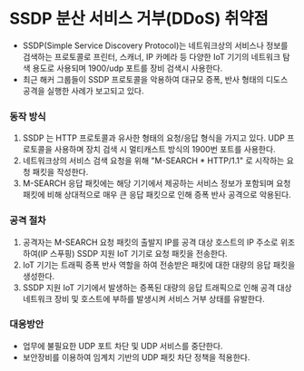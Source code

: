 # SSDP 분산 서비스 거부(DDoS) 취약점
*  SSDP(Simple Service Discovery Protocol)는 네트워크상의 서비스나 정보를 검색하는 프로토콜로 프린터, 스캐너, IP 카메라 등 다양한 IoT 기기의 네트워크 탐색 용도로 사용되며 1900/udp 포트를 장비 검색시 사용한다. 
*  최근 해커 그룹들이 SSDP 프로토콜을 악용하여 대규모 증폭, 반사 형태의 디도스 공격을  실행한 사례가 보고되고 있다.

### 동작 방식
1. SSDP 는 HTTP 프로토콜과 유사한 형태의 요청/응답 형식을 가지고 있다. UDP 프로토콜을 사용하며 장치 검색 시 멀티캐스트 방식의 1900번 포트를 사용한다. 
2. 네트워크상의 서비스 검색 요청을 위해  "M-SEARCH * HTTP/1.1" 로 시작하는 요청 패킷을 작성한다. 
3. M-SEARCH 응답 패킷에는 해당 기기에서 제공하는 서비스 정보가 포함되며 요청 패킷에 비해 상대적으로 매우 큰 응답 패킷으로 인해 증폭 반사 공격으로 악용된다. 

### 공격 절차
1. 공격자는 M-SEARCH 요청 패킷의 출발지 IP를 공격 대상 호스트의 IP 주소로 위조하여(IP 스푸핑) SSDP 지원 IoT 기기로 요청 패킷을 전송한다. 
2. IoT 기기는 트래픽 증폭 반사 역할을 하여 전송받은 패킷에 대한 대량의 응답 패킷을 생성한다. 
3. SSDP 지원 IoT 기기에서 발생하는 증폭된 대량의 응답 트래픽으로 인해 공격 대상 네트워크 장비 및 호스트에 부하를 발생시켜 서비스 거부 상태를 유발한다. 

### 대응방안
* 업무에 불필요한 UDP 포트 차단 및 UDP 서비스를 중단한다. 
* 보안장비를 이용하여 임계치 기반의 UDP 패킷 차단 정책을 적용한다. 


